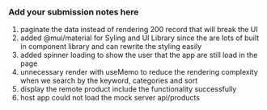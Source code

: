 ### Add your submission notes here

1. paginate the data instead of rendering 200 record that will break the UI
2. added @mui/material for Syling and UI Library since the are lots of built in component library and can rewrite the styling easily
3. added spinner loading to show the user that the app are still load in the page
4. unnecessary render with useMemo to reduce the rendering complexity when we search by the keyword, categories and sort
5. display the remote product include the functionality successfully
6. host app could not load the mock server api/products